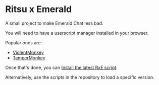 # Ritsu x Emerald

A small project to make Emerald Chat less bad.

You will need to have a userscript manager installed in your browser.

Popular ones are:
- [ViolentMonkey](https://violentmonkey.github.io/)
- [TamperMonkey](https://www.tampermonkey.net/)

Once that's done, you can [Install the latest RxE script](https://raw.githubusercontent.com/Ritsu-Projects/Public-Releases/main/ritsu-emerald.user.js).

Alternatively, use the scripts in the repository to load a specific version.
